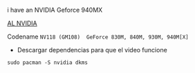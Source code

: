 i have an NVIDIA Geforce 940MX

[AL NVIDIA](https://wiki.archlinux.org/title/NVIDIA)

Codename ``` NV118 (GM108) 	GeForce 830M, 840M, 930M, 940M[X] ```

- Descargar dependencias para que el video funcione
```
sudo pacman -S nvidia dkms
```

